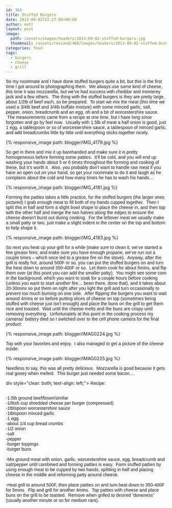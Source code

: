```yaml
---
id: 363
title: Stuffed Burgers
date: 2013-09-02T22:27:00+00:00
author: matt
layout: post
image: 
  path: /assets/images/headers/2013-09-02-stuffed-burgers.jpg
  thumbnail: /assets/resized/480/images/headers/2013-09-02-stuffed-burgers.jpg
categories: food
tags:
  - burgers
  - cheese
  - grill
---
```

<span style="font-family: Arial, Helvetica, sans-serif;">So my roommate and I have done stuffed burgers quite a bit, but this is the first time I got around to photographing them. &nbsp;We always use some kind of cheese, this time it was mozzarella, but we&#8217;ve had success with cheddar and monterey jack and a few others. &nbsp;The thing with the stuffed burgers is they are pretty large, about 1/2lb of beef each, so be prepared. &nbsp;To start we mix the meat (this time we used a 3/4lb beef and 3/4lb buffalo mixture) with some minced garlic, salt, pepper, onion, breadcrumb and an egg, oh and a bit of worcestershire sauce. &nbsp;The measurements came from a recipe at one time, but I have long since forgotten and go by feel now. &nbsp;Usually with 1.5lb of meat a half onion is good, just 1 egg, a tablespoon or so of worcestershire sauce, a tablespoon of minced garlic, and add breadcrumbs little by little until everything sticks together nicely.


{% responsive_image path: blogger/IMG_4179.jpg %}


<span style="font-family: Arial, Helvetica, sans-serif;">So get in there and mix it up barehanded and make sure it is pretty homogeneous before forming some patties. &nbsp;It&#8217;ll be cold, and you will end up washing your hands about 5 or 6 times throughout the forming and cooking of these, but it&#8217;s worth it. &nbsp;Also, you probably don&#8217;t want to handle raw meat if you have an open cut on your hand, so get your roommate to do it and laugh as he complains about the cold and how many times he has to wash his hands&#8230;


{% responsive_image path: blogger/IMG_4181.jpg %}


<span style="font-family: Arial, Helvetica, sans-serif;">Forming the patties takes a little practice, for the stuffed burgers (the larger ones pictured) I grab enough meat to fill both of my hands cupped together. &nbsp;Then I split this in half and form a slight bowl shape to place the cheese in, and then top with the other half and merge the two halves along the edges to ensure the cheese doesn&#8217;t burst out during cooking. &nbsp;For the leftover meat we usually make a small patty or two, just make a slight indent in the center on the top and bottom to help shape it.


{% responsive_image path: blogger/IMG_4183.jpg %}



  <span style="font-family: Arial, Helvetica, sans-serif;">So next you heat up your grill for a while (make sure to clean it, we&#8217;ve started a few grease fires; and make sure you have enough propane, we&#8217;ve run out a couple times &#8211; which once led to a grease fire on the stove). &nbsp;Anyway, after the grill is really hot, around 500F or so, you can put the stuffed burgers on and turn the heat down to around 350-400F or so. &nbsp;Let them cook for about 5mins, and flip them over (at this point you can add the smaller patty). &nbsp;You might see some corn in the background, which you want to soak for a couple hours before cooking (unless you want to start another fire&#8230; been there, done that), and it takes about 20-30mins so put them on right after you light the grill and turn occasionally to prevent too much burning on one side. &nbsp;After flipping the burgers you want to wait around 4mins or so before putting slices of cheese on top (sometimes being stuffed with cheese just isn&#8217;t enough) and place the buns on the grill to get them nice and toasted. &nbsp;Wait until the cheese melts and the buns are crispy until removing everything. &nbsp;Unfortunately at this point in the cooking process my cameras&#8217; battery died so I switched over to the cell phone camera for the final product:



{% responsive_image path: blogger/IMAG0224.jpg %}



  <span style="font-family: Arial, Helvetica, sans-serif;">Top with your favorites and enjoy. &nbsp;I also managed to get a picture of the cheese inside:



{% responsive_image path: blogger/IMAG0225.jpg %}



  <span style="font-family: Arial, Helvetica, sans-serif;">Needless to say, this was all pretty delicious. &nbsp;Mozzarella is good because it gets real gooey when melted. &nbsp;This burger just needed some bacon&#8230;


div style="clear: both; text-align: left;">
  <span style="font-family: Arial, Helvetica, sans-serif;">Recipe:</span>
</div>

<div style="clear: both; text-align: left;">
  <span style="font-family: Arial, Helvetica, sans-serif;"><br /></span>
</div>

<div style="clear: both; text-align: left;">
  <span style="font-family: Arial, Helvetica, sans-serif;">-1.5lb ground beef/bison/similar</span>
</div>

<div style="clear: both; text-align: left;">
  <span style="font-family: Arial, Helvetica, sans-serif;">-1/8ish cup shredded cheese per burger (compressed)</span>
</div>

<div style="clear: both; text-align: left;">
  <span style="font-family: Arial, Helvetica, sans-serif;">-1tblspoon worcestershire sauce</span>
</div>

<div style="clear: both; text-align: left;">
  <span style="font-family: Arial, Helvetica, sans-serif;">-1tblspoon minced garlic</span>
</div>

<div style="clear: both; text-align: left;">
  <span style="font-family: Arial, Helvetica, sans-serif;">-1 egg</span>
</div>

<div style="clear: both; text-align: left;">
  <span style="font-family: Arial, Helvetica, sans-serif;">-about 1/4 cup bread crumbs</span>
</div>

<div style="clear: both; text-align: left;">
  <span style="font-family: Arial, Helvetica, sans-serif;">-1/2 onion</span>
</div>

<div style="clear: both; text-align: left;">
  <span style="font-family: Arial, Helvetica, sans-serif;">-salt</span>
</div>

<div style="clear: both; text-align: left;">
  <span style="font-family: Arial, Helvetica, sans-serif;">-pepper</span>
</div>

<div style="clear: both; text-align: left;">
  <span style="font-family: Arial, Helvetica, sans-serif;">-burger toppings</span>
</div>

<div style="clear: both; text-align: left;">
  <span style="font-family: Arial, Helvetica, sans-serif;">-burger buns</span>
</div>

<div style="clear: both; text-align: left;">
  <span style="font-family: Arial, Helvetica, sans-serif;"><br /></span>
</div>

<div style="clear: both; text-align: left;">
  <span style="font-family: Arial, Helvetica, sans-serif;">-Mix ground meat with onion, garlic, worcestershire sauce, egg, breadcrumb and salt/pepper until combined and forming patties is easy. &nbsp;Form stuffed patties by using enough meat to be cupped by two hands, splitting in half and placing cheese in the middle and reforming patty around cheese. &nbsp;</span>
</div>

<div style="clear: both; text-align: left;">
  <span style="font-family: Arial, Helvetica, sans-serif;"><br /></span>
</div>

<div style="clear: both; text-align: left;">
  <span style="font-family: Arial, Helvetica, sans-serif;">-Heat grill to around 500F, then place patties on and turn heat down to 350-400F for 5mins. &nbsp;Flip and grill for another 4mins. &nbsp;Top patties with cheese and place buns on the grill to be toasted. &nbsp;Remove when grilled to desired &#8220;doneness&#8221; (usually another minute or so for medium rare). &nbsp;</span>
</div>


